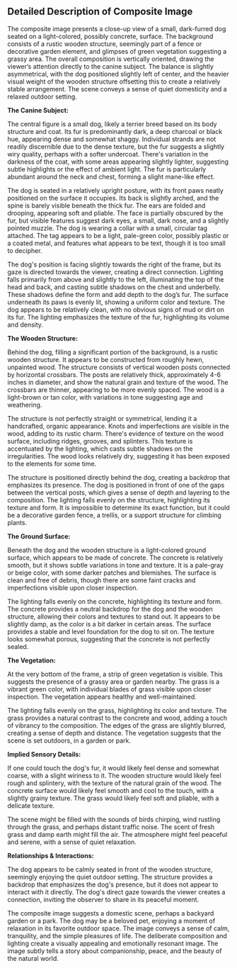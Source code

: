 ## Detailed Description of Composite Image

The composite image presents a close-up view of a small, dark-furred dog seated on a light-colored, possibly concrete, surface. The background consists of a rustic wooden structure, seemingly part of a fence or decorative garden element, and glimpses of green vegetation suggesting a grassy area. The overall composition is vertically oriented, drawing the viewer’s attention directly to the canine subject. The balance is slightly asymmetrical, with the dog positioned slightly left of center, and the heavier visual weight of the wooden structure offsetting this to create a relatively stable arrangement. The scene conveys a sense of quiet domesticity and a relaxed outdoor setting. 

**The Canine Subject:**

The central figure is a small dog, likely a terrier breed based on its body structure and coat. Its fur is predominantly dark, a deep charcoal or black hue, appearing dense and somewhat shaggy. Individual strands are not readily discernible due to the dense texture, but the fur suggests a slightly wiry quality, perhaps with a softer undercoat. There's variation in the darkness of the coat, with some areas appearing slightly lighter, suggesting subtle highlights or the effect of ambient light. The fur is particularly abundant around the neck and chest, forming a slight mane-like effect. 

The dog is seated in a relatively upright posture, with its front paws neatly positioned on the surface it occupies. Its back is slightly arched, and the spine is barely visible beneath the thick fur. The ears are folded and drooping, appearing soft and pliable. The face is partially obscured by the fur, but visible features suggest dark eyes, a small, dark nose, and a slightly pointed muzzle. The dog is wearing a collar with a small, circular tag attached. The tag appears to be a light, pale-green color, possibly plastic or a coated metal, and features what appears to be text, though it is too small to decipher. 

The dog's position is facing slightly towards the right of the frame, but its gaze is directed towards the viewer, creating a direct connection. Lighting falls primarily from above and slightly to the left, illuminating the top of the head and back, and casting subtle shadows on the chest and underbelly. These shadows define the form and add depth to the dog’s fur. The surface underneath its paws is evenly lit, showing a uniform color and texture. The dog appears to be relatively clean, with no obvious signs of mud or dirt on its fur. The lighting emphasizes the texture of the fur, highlighting its volume and density. 

**The Wooden Structure:**

Behind the dog, filling a significant portion of the background, is a rustic wooden structure. It appears to be constructed from roughly hewn, unpainted wood. The structure consists of vertical wooden posts connected by horizontal crossbars. The posts are relatively thick, approximately 4-6 inches in diameter, and show the natural grain and texture of the wood. The crossbars are thinner, appearing to be more evenly spaced. The wood is a light-brown or tan color, with variations in tone suggesting age and weathering. 

The structure is not perfectly straight or symmetrical, lending it a handcrafted, organic appearance. Knots and imperfections are visible in the wood, adding to its rustic charm. There's evidence of texture on the wood surface, including ridges, grooves, and splinters. This texture is accentuated by the lighting, which casts subtle shadows on the irregularities. The wood looks relatively dry, suggesting it has been exposed to the elements for some time. 

The structure is positioned directly behind the dog, creating a backdrop that emphasizes its presence. The dog is positioned in front of one of the gaps between the vertical posts, which gives a sense of depth and layering to the composition. The lighting falls evenly on the structure, highlighting its texture and form. It is impossible to determine its exact function, but it could be a decorative garden fence, a trellis, or a support structure for climbing plants. 

**The Ground Surface:**

Beneath the dog and the wooden structure is a light-colored ground surface, which appears to be made of concrete. The concrete is relatively smooth, but it shows subtle variations in tone and texture. It is a pale-gray or beige color, with some darker patches and blemishes. The surface is clean and free of debris, though there are some faint cracks and imperfections visible upon closer inspection.

The lighting falls evenly on the concrete, highlighting its texture and form. The concrete provides a neutral backdrop for the dog and the wooden structure, allowing their colors and textures to stand out. It appears to be slightly damp, as the color is a bit darker in certain areas. The surface provides a stable and level foundation for the dog to sit on. The texture looks somewhat porous, suggesting that the concrete is not perfectly sealed.

**The Vegetation:**

At the very bottom of the frame, a strip of green vegetation is visible. This suggests the presence of a grassy area or garden nearby. The grass is a vibrant green color, with individual blades of grass visible upon closer inspection. The vegetation appears healthy and well-maintained. 

The lighting falls evenly on the grass, highlighting its color and texture. The grass provides a natural contrast to the concrete and wood, adding a touch of vibrancy to the composition. The edges of the grass are slightly blurred, creating a sense of depth and distance. The vegetation suggests that the scene is set outdoors, in a garden or park.

**Implied Sensory Details:**

If one could touch the dog's fur, it would likely feel dense and somewhat coarse, with a slight wiriness to it. The wooden structure would likely feel rough and splintery, with the texture of the natural grain of the wood. The concrete surface would likely feel smooth and cool to the touch, with a slightly grainy texture. The grass would likely feel soft and pliable, with a delicate texture.

The scene might be filled with the sounds of birds chirping, wind rustling through the grass, and perhaps distant traffic noise. The scent of fresh grass and damp earth might fill the air. The atmosphere might feel peaceful and serene, with a sense of quiet relaxation.

**Relationships & Interactions:**

The dog appears to be calmly seated in front of the wooden structure, seemingly enjoying the quiet outdoor setting. The structure provides a backdrop that emphasizes the dog's presence, but it does not appear to interact with it directly. The dog's direct gaze towards the viewer creates a connection, inviting the observer to share in its peaceful moment.

The composite image suggests a domestic scene, perhaps a backyard garden or a park. The dog may be a beloved pet, enjoying a moment of relaxation in its favorite outdoor space. The image conveys a sense of calm, tranquility, and the simple pleasures of life. The deliberate composition and lighting create a visually appealing and emotionally resonant image. The image subtly tells a story about companionship, peace, and the beauty of the natural world.

